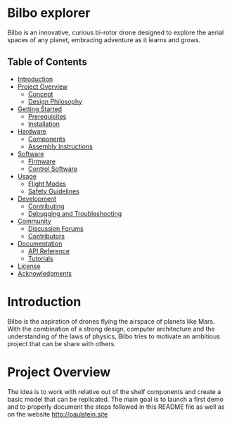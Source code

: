 # Bilbo explorer
Bilbo is an innovative, curious bi-rotor drone designed to explore the aerial spaces of any planet, embracing adventure as it learns and grows.

## Table of Contents
- [Introduction](#introduction)
- [Project Overview](#project-overview)
  - [Concept](#concept)
  - [Design Philosophy](#design-philosophy)
- [Getting Started](#getting-started)
  - [Prerequisites](#prerequisites)
  - [Installation](#installation)
- [Hardware](#hardware)
  - [Components](#components)
  - [Assembly Instructions](#assembly-instructions)
- [Software](#software)
  - [Firmware](#firmware)
  - [Control Software](#control-software)
- [Usage](#usage)
  - [Flight Modes](#flight-modes)
  - [Safety Guidelines](#safety-guidelines)
- [Development](#development)
  - [Contributing](#contributing)
  - [Debugging and Troubleshooting](#debugging-and-troubleshooting)
- [Community](#community)
  - [Discussion Forums](#discussion-forums)
  - [Contributors](#contributors)
- [Documentation](#documentation)
  - [API Reference](#api-reference)
  - [Tutorials](#tutorials)
- [License](#license)
- [Acknowledgments](#acknowledgments)


# Introduction
Bilbo is the aspiration of drones flying the airspace of planets like Mars. With the combination of a strong design, computer architecture and the understanding of the laws of physics, Bilbo tries to motivate an ambitious project that can be share with others.

# Project Overview
The idea is to work with relative out of the shelf components and create a basic model that can be replicated. The main goal is to launch a first demo and to properly document the steps followed in this README file as well as on the website http://paulstein.site
